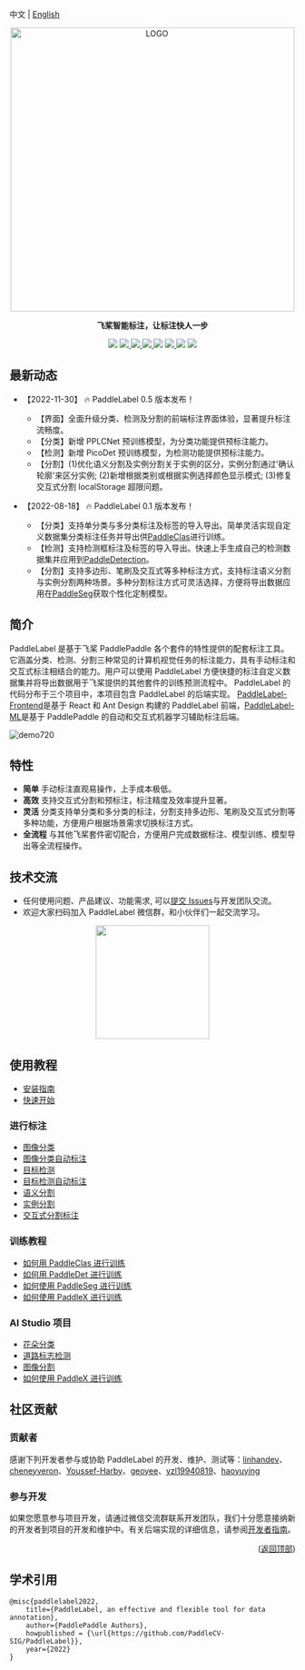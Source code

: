 中文 | [English](doc/EN/README.md)

<div align="center">

<p align="center">
  <img src="https://user-images.githubusercontent.com/35907364/182084617-ea94f744-3a34-4193-98fe-5d6869a118fc.png" align="middle" alt="LOGO" width = "500" />
</p>

<b> 飞桨智能标注，让标注快人一步 </b>

<p>
<img src="https://img.shields.io/badge/python-3.7+-blue.svg">
<a href="https://pypi.org/project/paddlelabel/"> <img src="https://img.shields.io/pypi/v/paddlelabel?color=blue"/> </a>
<a href="https://github.com/PaddleCV-SIG/PaddleLabel/blob/develop/LICENSE"> <img src="https://img.shields.io/badge/License-Apache_2.0-blue.svg"/> </a>
<a href="https://paddlecv-sig.github.io/PaddleLabel/"><img src="https://img.shields.io/github/stars/PaddleCV-SIG/PaddleLabel?color=blue" /> </a>
<a href="https://github.com/PaddleCV-SIG/PaddleLabel/network/members"> <img src="https://img.shields.io/github/forks/PaddleCV-SIG/PaddleLabel?color=blue"/></a>
<a href="https://pypistats.org/packages/paddlelabel"><img src="https://img.shields.io/pypi/dm/paddlelabel?color=blue"/> </a>
<a href="https://pepy.tech/project/paddlelabel"><img src="https://static.pepy.tech/personalized-badge/paddlelabel?period=total&units=international_system&left_color=grey&right_color=blue&left_text=Total%20Downloads"/></a>
<img src="https://img.shields.io/badge/os-linux%2C%20windows%2C%20macos-blue.svg"/>
</p>
</div>

## 最新动态

- 【2022-11-30】 :fire: PaddleLabel 0.5 版本发布！

  - 【界面】全面升级分类、检测及分割的前端标注界面体验，显著提升标注流畅度。
  - 【分类】新增 PPLCNet 预训练模型，为分类功能提供预标注能力。
  - 【检测】新增 PicoDet 预训练模型，为检测功能提供预标注能力。
  - 【分割】(1)优化语义分割及实例分割关于实例的区分，实例分割通过'确认轮廓'来区分实例; (2)新增根据类别或根据实例选择颜色显示模式; (3)修复交互式分割 localStorage 超限问题。

- 【2022-08-18】 :fire: PaddleLabel 0.1 版本发布！

  - 【分类】支持单分类与多分类标注及标签的导入导出。简单灵活实现自定义数据集分类标注任务并导出供[PaddleClas](https://github.com/PaddlePaddle/PaddleClas)进行训练。
  - 【检测】支持检测框标注及标签的导入导出。快速上手生成自己的检测数据集并应用到[PaddleDetection](https://github.com/PaddlePaddle/PaddleDetection)。
  - 【分割】支持多边形、笔刷及交互式等多种标注方式，支持标注语义分割与实例分割两种场景。多种分割标注方式可灵活选择，方便将导出数据应用在[PaddleSeg](https://github.com/PaddlePaddle/PaddleSeg)获取个性化定制模型。

## 简介

PaddleLabel 是基于飞桨 PaddlePaddle 各个套件的特性提供的配套标注工具。它涵盖分类、检测、分割三种常见的计算机视觉任务的标注能力，具有手动标注和交互式标注相结合的能力。用户可以使用 PaddleLabel 方便快捷的标注自定义数据集并将导出数据用于飞桨提供的其他套件的训练预测流程中。
PaddleLabel 的代码分布于三个项目中，本项目包含 PaddleLabel 的后端实现。 [PaddleLabel-Frontend](https://github.com/PaddleCV-SIG/PaddleLabel-Frontend)是基于 React 和 Ant Design 构建的 PaddleLabel 前端，[PaddleLabel-ML](https://github.com/PaddleCV-SIG/PaddleLabel-ML)是基于 PaddlePaddle 的自动和交互式机器学习辅助标注后端。

![demo720](https://user-images.githubusercontent.com/71769312/185099439-3230cf80-798d-4a81-bcae-b88bcb714daa.gif)

## 特性

- **简单** 手动标注直观易操作，上手成本极低。
- **高效** 支持交互式分割和预标注，标注精度及效率提升显著。
- **灵活** 分类支持单分类和多分类的标注，分割支持多边形、笔刷及交互式分割等多种功能，方便用户根据场景需求切换标注方式。
- **全流程** 与其他飞桨套件密切配合，方便用户完成数据标注、模型训练、模型导出等全流程操作。

## 技术交流

- 任何使用问题、产品建议、功能需求, 可以[提交 Issues](https://github.com/PaddleCV-SIG/PaddleLabel/issues/new)与开发团队交流。
- 欢迎大家扫码加入 PaddleLabel 微信群，和小伙伴们一起交流学习。

<div align="center">
<img src="https://user-images.githubusercontent.com/29757093/206070067-4e61cc56-34af-4e11-ba64-d4976e439bda.png"  width = "200" />
</div>

## 使用教程

- [安装指南](CN/install.md)
- [快速开始](CN/quick_start.md)

### 进行标注

- [图像分类](CN/project/classification.md)
- [图像分类自动标注](CN/project/classification_auto_label.md)
- [目标检测](CN/project/detection.md)
- [目标检测自动标注](CN/project/detection_auto_label.md)
- [语义分割](CN/project/semantic_segmentation.md)
- [实例分割](CN/project/instance_segmentation.md)
- [交互式分割标注](CN/project/interactive_segmentation.md)

### 训练教程

- [如何用 PaddleClas 进行训练](CN/training/PdLabel_PdClas.md)
- [如何用 PaddleDet 进行训练](CN/training/PdLabel_PdDet.md)
- [如何使用 PaddleSeg 进行训练](CN/training/PdLabel_PdSeg.md)
- [如何使用 PaddleX 进行训练](CN/training/PdLabel_PdX.md)

### AI Studio 项目

- [花朵分类](https://aistudio.baidu.com/aistudio/projectdetail/4337003)
- [道路标志检测](https://aistudio.baidu.com/aistudio/projectdetail/4349280)
- [图像分割](https://aistudio.baidu.com/aistudio/projectdetail/4353528)
- [如何使用 PaddleX 进行训练](https://aistudio.baidu.com/aistudio/projectdetail/4383953)

## 社区贡献

### 贡献者

感谢下列开发者参与或协助 PaddleLabel 的开发、维护、测试等：[linhandev](https://github.com/linhandev)、[cheneyveron](https://github.com/cheneyveron)、[Youssef-Harby](https://github.com/Youssef-Harby)、[geoyee](https://github.com/geoyee)、[yzl19940819](https://github.com/yzl19940819)、[haoyuying](https://github.com/haoyuying)

### 参与开发

如果您愿意参与项目开发，请通过微信交流群联系开发团队，我们十分愿意接纳新的开发者到项目的开发和维护中。有关后端实现的详细信息，请参阅[开发者指南](CN/developers_guide.md)。

<p align="right">(<a href="#top">返回顶部</a>)</p>

<!-- quote-->

## 学术引用

```
@misc{paddlelabel2022,
    title={PaddleLabel, an effective and flexible tool for data annotation},
    author={PaddlePaddle Authors},
    howpublished = {\url{https://github.com/PaddleCV-SIG/PaddleLabel}},
    year={2022}
}
```
